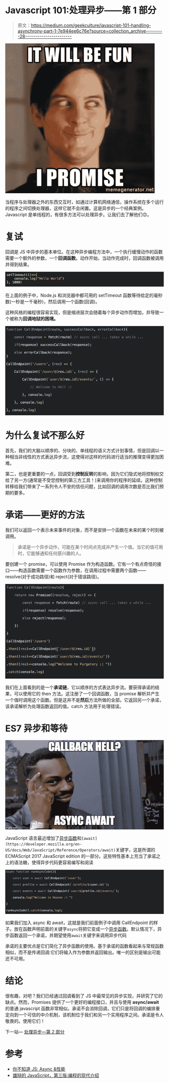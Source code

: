 # Javascript 101:处理异步——第 1 部分

> 原文：<https://medium.com/geekculture/javascript-101-handling-asynchrony-part-1-7e944ee6c76e?source=collection_archive---------28----------------------->

![](img/a4945f5d549d64104b27f4b460ddd72c.png)

当程序与处理器之外的东西交互时，如通过计算机网络通信，操作系统在多个运行的程序之间切换处理器，这样它就不会闲置。这是异步的一个经典案例。Javascript 是单线程的，有很多方法可以处理异步。让我们去了解他们😊。

# 复试

回调是 JS 中异步的基本单位。在这种异步编程方法中，一个执行缓慢动作的函数需要一个额外的参数，一个**回调函数**。动作开始，当动作完成时，回调函数被调用并得到结果。

![](img/01e7b56c934a4c706a9b1bf0bad9e10f.png)

在上面的例子中，Node.js 和浏览器中都可用的 setTimeout 函数等待给定的毫秒数(一秒是一千毫秒)，然后调用一个函数(回调)。

这种风格的编程很容易实现，但是缩进层次会随着每个异步动作而增加，并导致一个被称为**回调地狱的困境。**

![](img/2840370a1bbd1e3ec3e076c2d0292563.png)

# 为什么复试不那么好

首先，我们的大脑以顺序的、分块的、单线程的语义方式计划事情，但是回调以一种相当非线性的方式表达异步流，这使得对这样的代码进行适当的推理变得更加困难。

第二，也是更重要的一点，回调受到**控制反转**的影响，因为它们隐式地将控制权交给了另一方(通常是不受您控制的第三方工具！)来调用你的程序的延续。这种控制转移给我们带来了一系列令人不安的信任问题，比如回调的调用次数是否比我们预期的要多。

# 承诺——更好的方法

我们可以返回一个表示未来事件的对象，而不是安排一个函数在未来的某个时刻被调用。

> 承诺是一个异步动作，可能在某个时间点完成并产生一个值。当它的值可用时，它能够通知任何感兴趣的人。

要创建一个 promise，可以使用 Promise 作为构造函数。它有一个有点奇怪的接口——构造函数需要一个函数作为参数，在调用过程中需要两个函数——resolve(对于成功路径)和 reject(对于错误路径)。

![](img/92b425b5c37084d8ca493428628ac6ce.png)

我们在上面看到的是一个**承诺链**，它以顺序的方式表达异步流。要获得承诺的结果，可以使用它的 then 方法。这注册了一个回调函数，当 promise 解析并产生一个值时调用这个函数。但是这并不是**然后**方法所做的全部。它返回另一个承诺，该承诺解析为处理函数返回的值。catch 方法用于处理错误。

# ES7 异步和等待

![](img/d214374a7d77a5a0eed35ce6398e3e9b.png)

JavaScript 语言最近增加了[异步函数](https://developer.mozilla.org/en-US/docs/Web/JavaScript/Reference/Statements/async_function)和`[await](https://developer.mozilla.org/en-US/docs/Web/JavaScript/Reference/Operators/await)`关键字，这是所谓的 ECMAScript 2017 JavaScript edition 的一部分。这些特性基本上充当了承诺之上的语法糖，使得异步代码更容易编写和阅读

![](img/40779b6ece11d1ca72d816087cfc72fd.png)

如果我们加入 async 和 await，这就是我们前面例子中调用 CallEndpoint 的样子。放在函数声明前面的关键字`async`将把它变成一个[异步函数](https://developer.mozilla.org/en-US/docs/Web/JavaScript/Reference/Statements/async_function)。默认情况下，异步函数返回一个承诺，并期望使用`await`关键字来调用异步代码

承诺的主要优点是它们简化了异步函数的使用。基于承诺的函数看起来与常规函数相似，而不是传递回调:它们将输入作为参数并返回输出。唯一的区别是输出可能还不可用。

# 结论

很有趣，对吧？我们已经通过回调看到了 JS 中最常见的异步实现，并研究了它的缺点。然而，Promises 提供了一个更好的编程接口，并且与使用 **async/await** 的普通 javascript 函数非常相似。承诺不会消除回调，它们只是将回调的编排重定向到一个可信的中介机制，该机制位于我们和另一个实用程序之间。承诺是令人敬畏的。使用它们！

下一站— [处理异步—第 2 部分](/geekculture/javascript-101-handling-asynchrony-part-2-555bebbaf83e)

# 参考

*   [你不知道 JS: Async &性能](https://www.amazon.ca/You-Dont-Know-JS-Performance/dp/1491904224)
*   [雄辩的 JavaScript，第三版:编程的现代介绍](https://www.amazon.ca/Eloquent-JavaScript-3rd-Introduction-Programming/dp/1593279507/ref=pd_lpo_2?pd_rd_i=1593279507&psc=1)